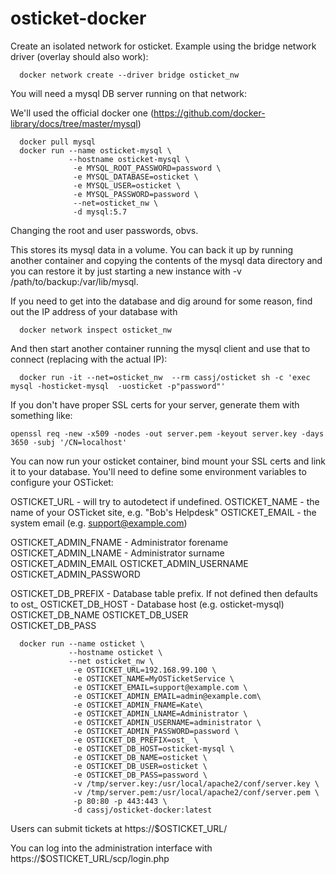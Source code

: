 # osticket-docker

Create an isolated network for osticket. Example using the bridge network driver (overlay should also work):

```
  docker network create --driver bridge osticket_nw
```

You will need a mysql DB server running on that network:

We'll used the official docker one (https://github.com/docker-library/docs/tree/master/mysql)

```
  docker pull mysql
  docker run --name osticket-mysql \
             --hostname osticket-mysql \
              -e MYSQL_ROOT_PASSWORD=password \
              -e MYSQL_DATABASE=osticket \
              -e MYSQL_USER=osticket \
              -e MYSQL_PASSWORD=password \
              --net=osticket_nw \
              -d mysql:5.7
```

Changing the root and user passwords, obvs.

This stores its mysql data in a volume. You can back it up by running another container and copying the contents of the mysql data directory and you can restore it by just starting a new instance with -v /path/to/backup:/var/lib/mysql.


If you need to get into the database and dig around for some reason, find out the IP address of your database with

```
  docker network inspect osticket_nw
```

And then start another container running the mysql client and use that to connect (replacing <IP> with the actual IP):

```
  docker run -it --net=osticket_nw  --rm cassj/osticket sh -c 'exec mysql -hosticket-mysql  -uosticket -p"password"'
```

If you don't have proper SSL certs for your server, generate them with something like: 

```
openssl req -new -x509 -nodes -out server.pem -keyout server.key -days 3650 -subj '/CN=localhost'
```

You can now run your osticket container, bind mount your SSL certs and link it to your database.
 You'll need to define some environment variables to configure your OSTicket: 

OSTICKET_URL   - will try to autodetect if undefined. 
OSTICKET_NAME  - the name of your OSTicket site, e.g. "Bob's Helpdesk"
OSTICKET_EMAIL - the system email (e.g. support@example.com)

OSTICKET_ADMIN_FNAME - Administrator forename
OSTICKET_ADMIN_LNAME - Administrator surname
OSTICKET_ADMIN_EMAIL 
OSTICKET_ADMIN_USERNAME 
OSTICKET_ADMIN_PASSWORD

OSTICKET_DB_PREFIX - Database table prefix. If not defined then defaults to ost_
OSTICKET_DB_HOST - Database host (e.g. osticket-mysql) 
OSTICKET_DB_NAME 
OSTICKET_DB_USER  
OSTICKET_DB_PASS



```
  docker run --name osticket \
             --hostname osticket \
             --net osticket_nw \
              -e OSTICKET_URL=192.168.99.100 \
              -e OSTICKET_NAME=MyOSTicketService \
              -e OSTICKET_EMAIL=support@example.com \
              -e OSTICKET_ADMIN_EMAIL=admin@example.com\
              -e OSTICKET_ADMIN_FNAME=Kate\
              -e OSTICKET_ADMIN_LNAME=Administrator \
              -e OSTICKET_ADMIN_USERNAME=administrator \
              -e OSTICKET_ADMIN_PASSWORD=password \
              -e OSTICKET_DB_PREFIX=ost_ \
              -e OSTICKET_DB_HOST=osticket-mysql \
              -e OSTICKET_DB_NAME=osticket \
              -e OSTICKET_DB_USER=osticket \
              -e OSTICKET_DB_PASS=password \
              -v /tmp/server.key:/usr/local/apache2/conf/server.key \
              -v /tmp/server.pem:/usr/local/apache2/conf/server.pem \
              -p 80:80 -p 443:443 \
              -d cassj/osticket-docker:latest 
```

Users can submit tickets at https://$OSTICKET_URL/

You can log into the administration interface with https://$OSTICKET_URL/scp/login.php


